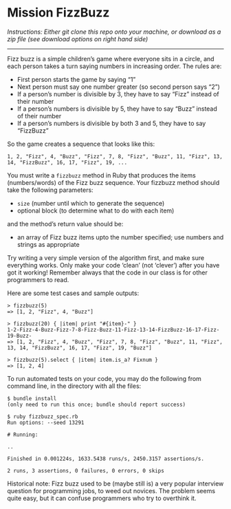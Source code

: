 # Mission FizzBuzz

*Instructions: Either git clone this repo onto your machine, or download as a zip file (see download options on right hand side)*

---

Fizz buzz is a simple children’s game where everyone sits in a circle, and each person takes a turn saying numbers in increasing order. The rules are:

- First person starts the game by saying “1”
- Next person must say one number greater (so second person says “2”)
- If a person’s number is divisible by 3, they have to say “Fizz” instead of their number
- If a person’s numbers is divisible by 5, they have to say “Buzz” instead of their number
- If a person’s numbers is divisible by both 3 and 5, they have to say “FizzBuzz”

So the game creates a sequence that looks like this:

`1, 2, "Fizz", 4, "Buzz", "Fizz", 7, 8, "Fizz", "Buzz", 11, "Fizz", 13, 14, "FizzBuzz", 16, 17, "Fizz", 19, ...`

You must write a `fizzbuzz` method in Ruby that produces the items (numbers/words) of the Fizz buzz sequence. Your fizzbuzz method should take the following parameters:
- `size` (number until which to generate the sequence)
- optional block (to determine what to do with each item)

and the method’s return value should be:
- an array of Fizz buzz items upto the number specified; use numbers and strings as appropriate

Try writing a very simple version of the algorithm first, and make sure everything works.  Only make your code ‘clean’ (not ‘clever’) after you have got it working! Remember always that the code in our class is for other programmers to read.

Here are some test cases and sample outputs:

```
> fizzbuzz(5)
=> [1, 2, "Fizz", 4, "Buzz"]

> fizzbuzz(20) { |item| print "#{item}-" }
1-2-Fizz-4-Buzz-Fizz-7-8-Fizz-Buzz-11-Fizz-13-14-FizzBuzz-16-17-Fizz-19-Buzz-
=> [1, 2, "Fizz", 4, "Buzz", "Fizz", 7, 8, "Fizz", "Buzz", 11, "Fizz", 13, 14, "FizzBuzz", 16, 17, "Fizz", 19, "Buzz"]

> fizzbuzz(5).select { |item| item.is_a? Fixnum }
=> [1, 2, 4]
```

To run automated tests on your code, you may do the following from command line, in the directory with all the files:
```
$ bundle install
(only need to run this once; bundle should report success)

$ ruby fizzbuzz_spec.rb
Run options: --seed 13291

# Running:

..

Finished in 0.001224s, 1633.5438 runs/s, 2450.3157 assertions/s.

2 runs, 3 assertions, 0 failures, 0 errors, 0 skips

```

Historical note:  Fizz buzz used to be (maybe still is) a very popular interview question for programming jobs, to weed out novices.  The problem seems quite easy, but it can confuse programmers who try to overthink it.
